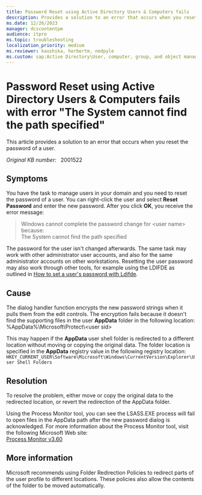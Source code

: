 ```yaml
---
title: Password Reset using Active Directory Users & Computers fails
description: Provides a solution to an error that occurs when you reset the password of a user.
ms.date: 12/26/2023
manager: dcscontentpm
audience: itpro
ms.topic: troubleshooting
localization_priority: medium
ms.reviewer: kaushika, herbertm, nedpyle
ms.custom: sap:Active Directory\User, computer, group, and object management, csstroubleshoot
---
```

# Password Reset using Active Directory Users & Computers fails with error "The System cannot find the path specified"

This article provides a solution to an error that occurs when you reset the password of a user.

_Original KB number:_ &nbsp; 2001522

## Symptoms

You have the task to manage users in your domain and you need to reset the password of a user. You can right-click the user and select **Reset Password** and enter the new password. After you click **OK**, you receive the error message:

> Windows cannot complete the password change for \<user name> because:  
The System cannot find the path specified

The password for the user isn't changed afterwards. The same task may work with other administrator user accounts, and also for the same administrator accounts on other workstations. Resetting the user password may also work through other tools, for example using the LDIFDE as outlined in [How to set a user's password with Ldifde](set-user-password-with-ldifde.md).

## Cause

The dialog handler function encrypts the new password strings when it pulls them from the edit controls. The encryption fails because it doesn't find the supporting files in the user **AppData** folder in the following location:  
%AppData%\\Microsoft\\Protect\\\<user sid>

This may happen if the **AppData** user shell folder is redirected to a different location without moving or copying the original data. The folder location is specified in the **AppData** registry value in the following registry location:  
`HKEY_CURRENT_USER\Software\Microsoft\Windows\CurrentVersion\Explorer\User Shell Folders`

## Resolution

To resolve the problem, either move or copy the original data to the redirected location, or revert the redirection of the AppData folder.

Using the Process Monitor tool, you can see the LSASS.EXE process will fail to open files in the AppData path after the new password dialog is acknowledged. For more information about the Process Monitor tool, visit the following Microsoft Web site:  
[Process Monitor v3.60](/sysinternals/downloads/procmon)

## More information

Microsoft recommends using Folder Redirection Policies to redirect parts of the user profile to different locations. These policies also allow the contents of the folder to be moved automatically.
